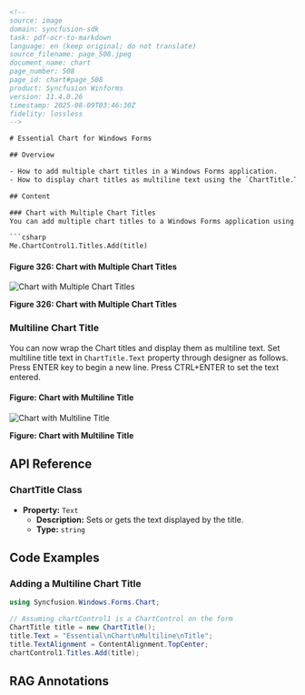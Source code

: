 ```html
<!-- 
source: image
domain: syncfusion-sdk
task: pdf-ocr-to-markdown
language: en (keep original; do not translate)
source_filename: page_508.jpeg
document_name: chart
page_number: 508
page_id: chart#page_508
product: Syncfusion Winforms
version: 11.4.0.26
timestamp: 2025-08-09T03:46:30Z
fidelity: lossless
-->

# Essential Chart for Windows Forms

## Overview

- How to add multiple chart titles in a Windows Forms application.
- How to display chart titles as multiline text using the `ChartTitle.Text` property.

## Content

### Chart with Multiple Chart Titles
You can add multiple chart titles to a Windows Forms application using the following code snippet:

```csharp
Me.ChartControl1.Titles.Add(title)
```

#### Figure 326: Chart with Multiple Chart Titles
![Chart with Multiple Chart Titles](https://i.imgur.com/example.png)

**Figure 326: Chart with Multiple Chart Titles**

### Multiline Chart Title
You can now wrap the Chart titles and display them as multiline text. Set multiline title text in `ChartTitle.Text` property through designer as follows. Press ENTER key to begin a new line. Press CTRL+ENTER to set the text entered.

#### Figure: Chart with Multiline Title
![Chart with Multiline Title](https://i.imgur.com/example2.png)

**Figure: Chart with Multiline Title**

## API Reference

### ChartTitle Class
- **Property:** `Text`
  - **Description:** Sets or gets the text displayed by the title.
  - **Type:** `string`

## Code Examples

### Adding a Multiline Chart Title

```csharp
using Syncfusion.Windows.Forms.Chart;

// Assuming chartControl1 is a ChartControl on the form
ChartTitle title = new ChartTitle();
title.Text = "Essential\nChart\nMultiline\nTitle";
title.TextAlignment = ContentAlignment.TopCenter;
chartControl1.Titles.Add(title);
```

## RAG Annotations
<!-- tags: [chart, windowsforms, multilinetitle] keywords: [charttitle, textproperty, multiline, linebreak, enterkey, ctrl+enter] -->
```